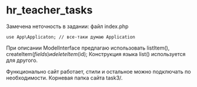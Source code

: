 # hr_teacher_tasks

Замечена неточность в задании:
файл index.php 
```
use App\Applicaton; // все-таки думаю Application
```

При описании ModelInterface предлагаю использовать listItem(), createItem($fields) и deleteItem($id);
Конструкция языка list() используется для другого.

Функционально сайт работает, стили и остальное можно подключать по необходимости.
Корневая папка сайта task3/.
